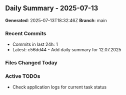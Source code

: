 ## Daily Summary - 2025-07-13

**Generated**: 2025-07-13T18:32:46Z
**Branch**: main


### Recent Commits
- Commits in last 24h: 1
- Latest: c56dd44 - Add daily summary for 12.07.2025

### Files Changed Today

### Active TODOs
- Check application logs for current task status

